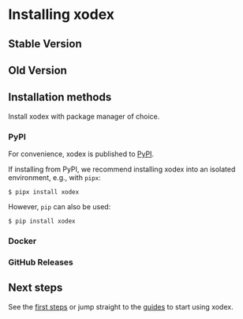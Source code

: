 # Installing xodex

## Stable Version

## Old Version

## Installation methods

Install xodex with package manager of choice.

### PyPI

For convenience, xodex is published to [PyPI](https://pypi.org/project/xodex/).

If installing from PyPI, we recommend installing xodex into an isolated environment, e.g., with `pipx`:

```console
$ pipx install xodex
```

However, `pip` can also be used:

```console
$ pip install xodex
```

### Docker

### GitHub Releases

## Next steps

See the [first steps](./first-steps.md) or jump straight to the [guides](../guides/index.md) to
start using xodex.
